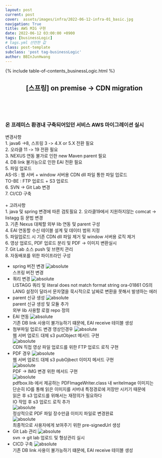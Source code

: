 ```yaml
---
layout: post
current: post
cover:  assets/images/infra/2022-06-12-infra-01_basic.jpg
navigation: True
title: AWS MIG 구현
date: 2022-06-12 03:00:00 +0900
tags: [businessLogic]  
# tags.yml 선언한 값
class: post-template
subclass: 'post tag-businessLogic'
author: BBInJunHwang
---
```


{% include table-of-contents_businessLogic.html %}
<!-- <div>
<br>
<h2>[스프링] on premise -> CDN migration</h2><br>

<p align = "justify">
<font size=3>
기존 온 프레미스 환경내 구축되어있던 서비스 AWS 마이그레이션 실시<br>

<h1>변경사항</h1> <br>
파일 업로드<br>
AS-IS <br>
기존 웹 서버 + window 서버용 CDN dll 파일 통한 파일 업로드<br> 
TO-BE<br> 
FTP 업로드 + S3 업로드 <br>

+ 고려사항<br>
1. 기존 CDN dll 파일 제거 및 window 서버용 로직 제거 <br>
2. 영상 업로드, PDF 업로드 분리 및 PDF -> 이미지 변환<br>


영상인경우 <br>
웹 서버 업로드 대체 s3 putObject 메서드 구현<br>
<img style="margin-left:0; margin-bottom: 25px;border: 2px outset gray; border-radius:10px;" data-action="zoom" src='{{ "/assets/images/businessLogic/businessLogic01/ch01_s3_upload_class01.PNG" | relative_url }}' alt='absolute'>


CDN 직접 영상 파일 업로드를 위한 FTP 업로드 로직 구현 
<img style="margin-left:0; margin-bottom: 25px;border: 2px outset gray; border-radius:10px;" data-action="zoom" src='{{ "/assets/images/businessLogic/businessLogic01/ch01_ftp_upload_class01.PNG" | relative_url }}' alt='absolute'>


PDF 경우 <br>
웹 서버 업로드 대체 s3 pubOjbect 이미지 메서드 구현<br>
<img style="margin-left:0; margin-bottom: 25px;border: 2px outset gray; border-radius:10px;" data-action="zoom" src='{{ "/assets/images/businessLogic/businessLogic01/ch01_s3_upload_class02.PNG" | relative_url }}' alt='absolute'>

PDF -> IMG 변경 위한 메서드 구현<br>
<img style="margin-left:0; margin-bottom: 25px;border: 2px outset gray; border-radius:10px;" data-action="zoom" src='{{ "/assets/images/businessLogic/businessLogic01/ch01_pdf_convert_class01.PNG" | relative_url }}' alt='absolute'>

pdfbox.lib 에서 제공하는 PDFImageWriter.class 내 writeImage 이미지는 <br>
단순히 IO를 통해 읽은 이미지를 서버내 특정경로에 저장만 시키기 때문에 <br>
읽은 후  s3 업로드를 위해서는 재정의가 필요하다<br>
IO 작업 후 s3 업로드 로직 추가<br>
<img style="margin-left:0; margin-bottom: 25px;border: 2px outset gray; border-radius:10px;" data-action="zoom" src='{{ "/assets/images/businessLogic/businessLogic01/ch01_pdf_convert_class02.PNG" | relative_url }}' alt='absolute'>

정상적으로 PDF 파일 장수만큼 이미지 파일로 변경완료<br>
<img style="margin-left:0; margin-bottom: 25px;border: 2px outset gray; border-radius:10px;" data-action="zoom" src='{{ "/assets/images/businessLogic/businessLogic01/ch01_pdf_convert_result01.PNG" | relative_url }}' alt='absolute'>

최종적으로 사용자에게 보여주기 위한 pre-signedUrl 생성<br>
<img style="margin-left:0; margin-bottom: 25px;border: 2px outset gray; border-radius:10px;" data-action="zoom" src='{{ "/assets/images/businessLogic/businessLogic01/ch01_signedUrl_class01.PNG" | relative_url }}' alt='absolute'>

</font>
</p>
</div> -->





<div>
    <header>
      <h2 class="title">[스프링] on premise -> CDN migration</h2><br>
    </header>
    <div>
      <h3 class="subTitle">온 프레미스 환경내 구축되어있던 서비스 AWS 마이그레이션 실시<br></h3>
      <span>변경사항<br>
            1. java6 ->8, 스프링 3 -> 4.X or 5.X 전환 필요<br>
            2. 오라클 11 -> 19 전환 필요<br>
            3. NEXUS 연동 불가로 인한 new Maven parent 필요<br>
            4. DB link 불가능으로 인한 EAI 전환 필요<br>
            5. 파일 업로드<br>
               AS-IS : 웹 서버 + window 서버용 CDN dll 파일 통한 파일 업로드<br>
               TO-BE : FTP 업로드 + S3 업로드 <br>
            6. SVN -> Git Lab 변경<br>
            7. CI/CD 구축<br>
            <br>
            + 고려사항<br>
            1. java 및 spring 변경에 따른 검토필요
            2. 오라클19에서 지원하지않는 comcat -> listagg 등 문법 변경<br>
            3. 기존 Nexus 대체할 외부 lib 연동 및 parent 구성<br>
            4. EAI 연동할 수신 테이블 설계 및 데이터 범위 지정<br>
            5. 파일업로드 시 기존 CDN dll 파일 제거 및 window 서버용 로직 제거<br>
            6. 영상 업로드, PDF 업로드 분리 및 PDF -> 이미지 변환실시<br>
            7. Git Lab 소스 push 및 브랜치 관리<br>
            8. 자동배포를 위한 파이프라인 구성<br>
            </span>
    </div>
    <div class="listWrapper">
      <!-- <span style="font-size: 20px;"></span> -->
      <ul class="imageList">
        <li>
          <div class="area">
            <span>spring 버전 변경</span>
            <img data-action="zoom" src="/assets/images/businessLogic/businessLogic01/ch01_s3_upload_class01.PNG" alt='absolute'>
            <div>
              <span>스프링 버전 변경<br></span>
            </div>
          </div>
        </li>
        <li>
          <div class="area">
            <span>쿼리 변경</span>
            <img data-action="zoom" src="/assets/images/businessLogic/businessLogic01/ch01_s3_upload_class01.PNG" alt='absolute'>
            <div>
              <span>LISTAGG 쿼리 및 literal does not match format string ora-01861 OS의 LANG 설정이 달라서 문자열을 묵시적으로 날짜로 변환을 못해서 발생하는 에러<br></span>
            </div>
          </div>
        </li>
        <li>
          <div class="area">
            <span>parent 신규 생성</span>
            <img data-action="zoom" src="/assets/images/businessLogic/businessLogic01/ch01_s3_upload_class01.PNG" alt='absolute'>
            <div>
              <span>parent 신규 생성 및 모듈 추가<br> 외부 lib 사용할 로컬 repo 정의</span>
            </div>
          </div>
        </li>
        <li>
          <div class="area">
            <span>EAI 연동</span>
            <img data-action="zoom" src="/assets/images/businessLogic/businessLogic01/ch01_s3_upload_class01.PNG" alt='absolute'>
            <div>
              <span>기존 DB link 사용이 불가능하기 떄문에, EAI receive 테이블 생성<br></span>
            </div>
          </div>
        </li>
        <li>
          <div class="area">
            <span>첨부파일 업로드 변경</span>
            <span>영상인경우</span>
            <img data-action="zoom" src="/assets/images/businessLogic/businessLogic01/ch01_s3_upload_class01.PNG" alt='absolute'>
            <div>
              <span>웹 서버 업로드 대체 s3 putObject 메서드 구현<br></span>
            </div>
            <img data-action="zoom" src="/assets/images/businessLogic/businessLogic01/ch01_ftp_upload_class01.PNG" alt='absolute'>
            <div>
              <span>CDN 직접 영상 파일 업로드를 위한 FTP 업로드 로직 구현 </span>
            </div>
          </div>
        </li>
        <li>
          <div class="area">
            <span>PDF 경우</span>
            <img data-action="zoom" src="/assets/images/businessLogic/businessLogic01/ch01_s3_upload_class02.PNG" alt='absolute'>
            <div>
              <span>웹 서버 업로드 대체 s3 pubOjbect 이미지 메서드 구현<br></span>
            </div>
          </div>
          <img data-action="zoom" src="/assets/images/businessLogic/businessLogic01/ch01_pdf_convert_class01.PNG" alt='absolute'>
            <div>
              <span>PDF -> IMG 변경 위한 메서드 구현</span>
            </div>
          <img data-action="zoom" src="/assets/images/businessLogic/businessLogic01/ch01_pdf_convert_class02.PNG" alt='absolute'>
            <div>
              <span>pdfbox.lib 에서 제공하는 PDFImageWriter.class 내 writeImage 이미지는 <br>
                    단순히 IO를 통해 읽은 이미지를 서버내 특정경로에 저장만 시키기 때문에 <br>
                    읽은 후  s3 업로드를 위해서는 재정의가 필요하다<br>
                    IO 작업 후 s3 업로드 로직 추가</span>
            </div>
          <img data-action="zoom" src="/assets/images/businessLogic/businessLogic01/ch01_pdf_convert_result01.PNG" alt='absolute'>
            <div>
              <span>정상적으로 PDF 파일 장수만큼 이미지 파일로 변경완료</span>
            </div>
          <img data-action="zoom" src="/assets/images/businessLogic/businessLogic01/ch01_signedUrl_class01.PNG" alt='absolute'>
            <div>
              <span>최종적으로 사용자에게 보여주기 위한 pre-signedUrl 생성</span>
            </div>
        </li>
        <li>
          <div class="area">
            <span>Git Lab 관리</span>
            <img data-action="zoom" src="/assets/images/businessLogic/businessLogic01/ch01_s3_upload_class01.PNG" alt='absolute'>
            <div>
              <span>svn -> git lab 업로드 및 형상관리 실시<br></span>
            </div>
          </div>
        </li>
        <li>
          <div class="area">
            <span>CICD 구축</span>
            <img data-action="zoom" src="/assets/images/businessLogic/businessLogic01/ch01_s3_upload_class01.PNG" alt='absolute'>
            <div>
              <span>기존 DB link 사용이 불가능하기 떄문에, EAI receive 테이블 생성<br></span>
            </div>
          </div>
        </li>
      </ul>
    </div>
  </div> 